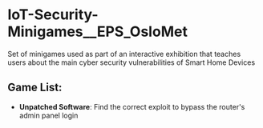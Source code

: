 # IoT-Security-Minigames__EPS_OsloMet
Set of minigames used as part of an interactive exhibition that teaches users about the main cyber security vulnerabilities of Smart Home Devices

## Game List:
  - **Unpatched Software**: Find the correct exploit to bypass the router's admin panel login